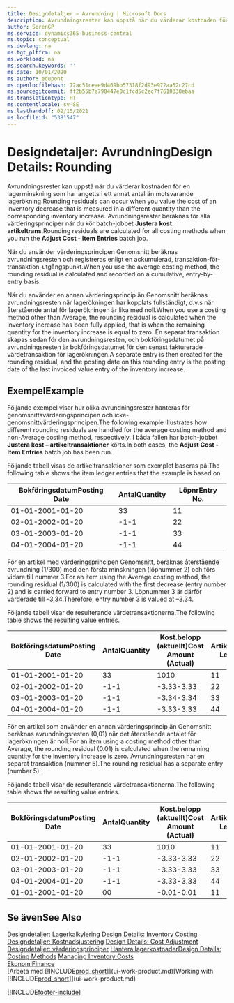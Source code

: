 ```yaml
---
title: Designdetaljer – Avrundning | Microsoft Docs
description: Avrundningsrester kan uppstå när du värderar kostnaden för en lagerminskning som har angetts i ett annat antal än motsvarande lagerökning. Avrundningsrester beräknas för alla värderingsprinciper när du kör batch-jobbet **Justera kost. artikeltrans**.
author: SorenGP
ms.service: dynamics365-business-central
ms.topic: conceptual
ms.devlang: na
ms.tgt_pltfrm: na
ms.workload: na
ms.search.keywords: ''
ms.date: 10/01/2020
ms.author: edupont
ms.openlocfilehash: 72ac51ceae9d469bb57318f2d93e972aa52c27cd
ms.sourcegitcommit: ff2b55b7e790447e0c1fcd5c2ec7f7610338ebaa
ms.translationtype: HT
ms.contentlocale: sv-SE
ms.lasthandoff: 02/15/2021
ms.locfileid: "5381547"
---
```

# <a name="design-details-rounding"></a><span data-ttu-id="809d7-104">Designdetaljer: Avrundning</span><span class="sxs-lookup"><span data-stu-id="809d7-104">Design Details: Rounding</span></span>
<span data-ttu-id="809d7-105">Avrundningsrester kan uppstå när du värderar kostnaden för en lagerminskning som har angetts i ett annat antal än motsvarande lagerökning.</span><span class="sxs-lookup"><span data-stu-id="809d7-105">Rounding residuals can occur when you value the cost of an inventory decrease that is measured in a different quantity than the corresponding inventory increase.</span></span> <span data-ttu-id="809d7-106">Avrundningsrester beräknas för alla värderingsprinciper när du kör batch-jobbet **Justera kost. artikeltrans**.</span><span class="sxs-lookup"><span data-stu-id="809d7-106">Rounding residuals are calculated for all costing methods when you run the **Adjust Cost - Item Entries** batch job.</span></span>  

 <span data-ttu-id="809d7-107">När du använder värderingsprincipen Genomsnitt beräknas avrundningsresten och registreras enligt en ackumulerad, transaktion-för-transaktion-utgångspunkt.</span><span class="sxs-lookup"><span data-stu-id="809d7-107">When you use the average costing method, the rounding residual is calculated and recorded on a cumulative, entry-by-entry basis.</span></span>  

 <span data-ttu-id="809d7-108">När du använder en annan värderingsprincip än Genomsnitt beräknas avrundningsresten när lagerökningen har kopplats fullständigt, d.v.s när återstående antal för lagerökningen är lika med noll.</span><span class="sxs-lookup"><span data-stu-id="809d7-108">When you use a costing method other than Average, the rounding residual is calculated when the inventory increase has been fully applied, that is when the remaining quantity for the inventory increase is equal to zero.</span></span> <span data-ttu-id="809d7-109">En separat transaktion skapas sedan för den avrundningsresten, och bokföringsdatumet på avrundningsresten är bokföringsdatumet för den senast fakturerade värdetransaktion för lagerökningen.</span><span class="sxs-lookup"><span data-stu-id="809d7-109">A separate entry is then created for the rounding residual, and the posting date on this rounding entry is the posting date of the last invoiced value entry of the inventory increase.</span></span>  

## <a name="example"></a><span data-ttu-id="809d7-110">Exempel</span><span class="sxs-lookup"><span data-stu-id="809d7-110">Example</span></span>  
 <span data-ttu-id="809d7-111">Följande exempel visar hur olika avrundningsrester hanteras för genomsnittsvärderingsprincipen och icke-genomsnittvärderingsprincipen.</span><span class="sxs-lookup"><span data-stu-id="809d7-111">The following example illustrates how different rounding residuals are handled for the average costing method and non-Average costing method, respectively.</span></span> <span data-ttu-id="809d7-112">I båda fallen har batch-jobbet **Justera kost – artikeltransaktioner** körts.</span><span class="sxs-lookup"><span data-stu-id="809d7-112">In both cases, the **Adjust Cost - Item Entries** batch job has been run.</span></span>  

 <span data-ttu-id="809d7-113">Följande tabell visas de artikeltransaktioner som exemplet baseras på.</span><span class="sxs-lookup"><span data-stu-id="809d7-113">The following table shows the item ledger entries that the example is based on.</span></span>  

|<span data-ttu-id="809d7-114">Bokföringsdatum</span><span class="sxs-lookup"><span data-stu-id="809d7-114">Posting Date</span></span>|<span data-ttu-id="809d7-115">Antal</span><span class="sxs-lookup"><span data-stu-id="809d7-115">Quantity</span></span>|<span data-ttu-id="809d7-116">Löpnr</span><span class="sxs-lookup"><span data-stu-id="809d7-116">Entry No.</span></span>|  
|------------------|--------------|---------------|  
|<span data-ttu-id="809d7-117">01-01-20</span><span class="sxs-lookup"><span data-stu-id="809d7-117">01-01-20</span></span>|<span data-ttu-id="809d7-118">3</span><span class="sxs-lookup"><span data-stu-id="809d7-118">3</span></span>|<span data-ttu-id="809d7-119">1</span><span class="sxs-lookup"><span data-stu-id="809d7-119">1</span></span>|  
|<span data-ttu-id="809d7-120">02-01-20</span><span class="sxs-lookup"><span data-stu-id="809d7-120">02-01-20</span></span>|<span data-ttu-id="809d7-121">-1</span><span class="sxs-lookup"><span data-stu-id="809d7-121">-1</span></span>|<span data-ttu-id="809d7-122">2</span><span class="sxs-lookup"><span data-stu-id="809d7-122">2</span></span>|  
|<span data-ttu-id="809d7-123">03-01-20</span><span class="sxs-lookup"><span data-stu-id="809d7-123">03-01-20</span></span>|<span data-ttu-id="809d7-124">-1</span><span class="sxs-lookup"><span data-stu-id="809d7-124">-1</span></span>|<span data-ttu-id="809d7-125">3</span><span class="sxs-lookup"><span data-stu-id="809d7-125">3</span></span>|  
|<span data-ttu-id="809d7-126">04-01-20</span><span class="sxs-lookup"><span data-stu-id="809d7-126">04-01-20</span></span>|<span data-ttu-id="809d7-127">-1</span><span class="sxs-lookup"><span data-stu-id="809d7-127">-1</span></span>|<span data-ttu-id="809d7-128">4</span><span class="sxs-lookup"><span data-stu-id="809d7-128">4</span></span>|  

 <span data-ttu-id="809d7-129">För en artikel med värderingsprincipen Genomsnitt, beräknas återstående avrundning (1/300) med den första minskningen (löpnummer 2) och förs vidare till nummer 3.</span><span class="sxs-lookup"><span data-stu-id="809d7-129">For an item using the Average costing method, the rounding residual (1/300) is calculated with the first decrease (entry number 2) and is carried forward to entry number 3.</span></span> <span data-ttu-id="809d7-130">Löpnummer 3 är därför värderade till –3,34.</span><span class="sxs-lookup"><span data-stu-id="809d7-130">Therefore, entry number 3 is valued at –3.34.</span></span>  

 <span data-ttu-id="809d7-131">Följande tabell visar de resulterande värdetransaktionerna.</span><span class="sxs-lookup"><span data-stu-id="809d7-131">The following table shows the resulting value entries.</span></span>  

|<span data-ttu-id="809d7-132">Bokföringsdatum</span><span class="sxs-lookup"><span data-stu-id="809d7-132">Posting Date</span></span>|<span data-ttu-id="809d7-133">Antal</span><span class="sxs-lookup"><span data-stu-id="809d7-133">Quantity</span></span>|<span data-ttu-id="809d7-134">Kost.belopp (aktuellt)</span><span class="sxs-lookup"><span data-stu-id="809d7-134">Cost Amount (Actual)</span></span>|<span data-ttu-id="809d7-135">Artikeltrans.löpnr</span><span class="sxs-lookup"><span data-stu-id="809d7-135">Item Ledger Entry No.</span></span>|<span data-ttu-id="809d7-136">Löpnr</span><span class="sxs-lookup"><span data-stu-id="809d7-136">Entry No.</span></span>|  
|------------------|--------------|----------------------------|---------------------------|---------------|  
|<span data-ttu-id="809d7-137">01-01-20</span><span class="sxs-lookup"><span data-stu-id="809d7-137">01-01-20</span></span>|<span data-ttu-id="809d7-138">3</span><span class="sxs-lookup"><span data-stu-id="809d7-138">3</span></span>|<span data-ttu-id="809d7-139">10</span><span class="sxs-lookup"><span data-stu-id="809d7-139">10</span></span>|<span data-ttu-id="809d7-140">1</span><span class="sxs-lookup"><span data-stu-id="809d7-140">1</span></span>|<span data-ttu-id="809d7-141">1</span><span class="sxs-lookup"><span data-stu-id="809d7-141">1</span></span>|  
|<span data-ttu-id="809d7-142">02-01-20</span><span class="sxs-lookup"><span data-stu-id="809d7-142">02-01-20</span></span>|<span data-ttu-id="809d7-143">-1</span><span class="sxs-lookup"><span data-stu-id="809d7-143">-1</span></span>|<span data-ttu-id="809d7-144">-3.33</span><span class="sxs-lookup"><span data-stu-id="809d7-144">-3.33</span></span>|<span data-ttu-id="809d7-145">2</span><span class="sxs-lookup"><span data-stu-id="809d7-145">2</span></span>|<span data-ttu-id="809d7-146">2</span><span class="sxs-lookup"><span data-stu-id="809d7-146">2</span></span>|  
|<span data-ttu-id="809d7-147">03-01-20</span><span class="sxs-lookup"><span data-stu-id="809d7-147">03-01-20</span></span>|<span data-ttu-id="809d7-148">-1</span><span class="sxs-lookup"><span data-stu-id="809d7-148">-1</span></span>|<span data-ttu-id="809d7-149">-3.34</span><span class="sxs-lookup"><span data-stu-id="809d7-149">-3.34</span></span>|<span data-ttu-id="809d7-150">3</span><span class="sxs-lookup"><span data-stu-id="809d7-150">3</span></span>|<span data-ttu-id="809d7-151">3</span><span class="sxs-lookup"><span data-stu-id="809d7-151">3</span></span>|  
|<span data-ttu-id="809d7-152">04-01-20</span><span class="sxs-lookup"><span data-stu-id="809d7-152">04-01-20</span></span>|<span data-ttu-id="809d7-153">-1</span><span class="sxs-lookup"><span data-stu-id="809d7-153">-1</span></span>|<span data-ttu-id="809d7-154">-3.33</span><span class="sxs-lookup"><span data-stu-id="809d7-154">-3.33</span></span>|<span data-ttu-id="809d7-155">4</span><span class="sxs-lookup"><span data-stu-id="809d7-155">4</span></span>|<span data-ttu-id="809d7-156">4</span><span class="sxs-lookup"><span data-stu-id="809d7-156">4</span></span>|  

 <span data-ttu-id="809d7-157">För en artikel som använder en annan värderingsprincip än Genomsnitt beräknas avrundningsresten (0,01) när det återstående antalet för lagerökningen är noll.</span><span class="sxs-lookup"><span data-stu-id="809d7-157">For an item using a costing method other than Average, the rounding residual (0.01) is calculated when the remaining quantity for the inventory increase is zero.</span></span> <span data-ttu-id="809d7-158">Avrundningsresten har en separat transaktion (nummer 5).</span><span class="sxs-lookup"><span data-stu-id="809d7-158">The rounding residual has a separate entry (number 5).</span></span>  

 <span data-ttu-id="809d7-159">Följande tabell visar de resulterande värdetransaktionerna.</span><span class="sxs-lookup"><span data-stu-id="809d7-159">The following table shows the resulting value entries.</span></span>  

|<span data-ttu-id="809d7-160">Bokföringsdatum</span><span class="sxs-lookup"><span data-stu-id="809d7-160">Posting Date</span></span>|<span data-ttu-id="809d7-161">Antal</span><span class="sxs-lookup"><span data-stu-id="809d7-161">Quantity</span></span>|<span data-ttu-id="809d7-162">Kost.belopp (aktuellt)</span><span class="sxs-lookup"><span data-stu-id="809d7-162">Cost Amount (Actual)</span></span>|<span data-ttu-id="809d7-163">Artikeltrans.löpnr</span><span class="sxs-lookup"><span data-stu-id="809d7-163">Item Ledger Entry No.</span></span>|<span data-ttu-id="809d7-164">Löpnr</span><span class="sxs-lookup"><span data-stu-id="809d7-164">Entry No.</span></span>|  
|------------------|--------------|----------------------------|---------------------------|---------------|  
|<span data-ttu-id="809d7-165">01-01-20</span><span class="sxs-lookup"><span data-stu-id="809d7-165">01-01-20</span></span>|<span data-ttu-id="809d7-166">3</span><span class="sxs-lookup"><span data-stu-id="809d7-166">3</span></span>|<span data-ttu-id="809d7-167">10</span><span class="sxs-lookup"><span data-stu-id="809d7-167">10</span></span>|<span data-ttu-id="809d7-168">1</span><span class="sxs-lookup"><span data-stu-id="809d7-168">1</span></span>|<span data-ttu-id="809d7-169">1</span><span class="sxs-lookup"><span data-stu-id="809d7-169">1</span></span>|  
|<span data-ttu-id="809d7-170">02-01-20</span><span class="sxs-lookup"><span data-stu-id="809d7-170">02-01-20</span></span>|<span data-ttu-id="809d7-171">-1</span><span class="sxs-lookup"><span data-stu-id="809d7-171">-1</span></span>|<span data-ttu-id="809d7-172">-3.33</span><span class="sxs-lookup"><span data-stu-id="809d7-172">-3.33</span></span>|<span data-ttu-id="809d7-173">2</span><span class="sxs-lookup"><span data-stu-id="809d7-173">2</span></span>|<span data-ttu-id="809d7-174">2</span><span class="sxs-lookup"><span data-stu-id="809d7-174">2</span></span>|  
|<span data-ttu-id="809d7-175">03-01-20</span><span class="sxs-lookup"><span data-stu-id="809d7-175">03-01-20</span></span>|<span data-ttu-id="809d7-176">-1</span><span class="sxs-lookup"><span data-stu-id="809d7-176">-1</span></span>|<span data-ttu-id="809d7-177">-3.33</span><span class="sxs-lookup"><span data-stu-id="809d7-177">-3.33</span></span>|<span data-ttu-id="809d7-178">3</span><span class="sxs-lookup"><span data-stu-id="809d7-178">3</span></span>|<span data-ttu-id="809d7-179">3</span><span class="sxs-lookup"><span data-stu-id="809d7-179">3</span></span>|  
|<span data-ttu-id="809d7-180">04-01-20</span><span class="sxs-lookup"><span data-stu-id="809d7-180">04-01-20</span></span>|<span data-ttu-id="809d7-181">-1</span><span class="sxs-lookup"><span data-stu-id="809d7-181">-1</span></span>|<span data-ttu-id="809d7-182">-3.33</span><span class="sxs-lookup"><span data-stu-id="809d7-182">-3.33</span></span>|<span data-ttu-id="809d7-183">4</span><span class="sxs-lookup"><span data-stu-id="809d7-183">4</span></span>|<span data-ttu-id="809d7-184">4</span><span class="sxs-lookup"><span data-stu-id="809d7-184">4</span></span>|  
|<span data-ttu-id="809d7-185">01-01-20</span><span class="sxs-lookup"><span data-stu-id="809d7-185">01-01-20</span></span>|<span data-ttu-id="809d7-186">0</span><span class="sxs-lookup"><span data-stu-id="809d7-186">0</span></span>|<span data-ttu-id="809d7-187">-0.01</span><span class="sxs-lookup"><span data-stu-id="809d7-187">-0.01</span></span>|<span data-ttu-id="809d7-188">1</span><span class="sxs-lookup"><span data-stu-id="809d7-188">1</span></span>|<span data-ttu-id="809d7-189">5</span><span class="sxs-lookup"><span data-stu-id="809d7-189">5</span></span>|  

## <a name="see-also"></a><span data-ttu-id="809d7-190">Se även</span><span class="sxs-lookup"><span data-stu-id="809d7-190">See Also</span></span>  
 <span data-ttu-id="809d7-191">[Designdetaljer: Lagerkalkylering](design-details-inventory-costing.md) </span><span class="sxs-lookup"><span data-stu-id="809d7-191">[Design Details: Inventory Costing](design-details-inventory-costing.md) </span></span>  
 <span data-ttu-id="809d7-192">[Designdetaljer: Kostnadsjustering](design-details-cost-adjustment.md) </span><span class="sxs-lookup"><span data-stu-id="809d7-192">[Design Details: Cost Adjustment](design-details-cost-adjustment.md) </span></span>  
 <span data-ttu-id="809d7-193">[Designdetaljer: värderingsprinciper](design-details-costing-methods.md) [Hantera lagerkostnader](finance-manage-inventory-costs.md)</span><span class="sxs-lookup"><span data-stu-id="809d7-193">[Design Details: Costing Methods](design-details-costing-methods.md) [Managing Inventory Costs](finance-manage-inventory-costs.md)</span></span>  
 [<span data-ttu-id="809d7-194">Ekonomi</span><span class="sxs-lookup"><span data-stu-id="809d7-194">Finance</span></span>](finance.md)  
 <span data-ttu-id="809d7-195">[Arbeta med [!INCLUDE[prod_short](includes/prod_short.md)]](ui-work-product.md)</span><span class="sxs-lookup"><span data-stu-id="809d7-195">[Working with [!INCLUDE[prod_short](includes/prod_short.md)]](ui-work-product.md)</span></span>


[!INCLUDE[footer-include](includes/footer-banner.md)]